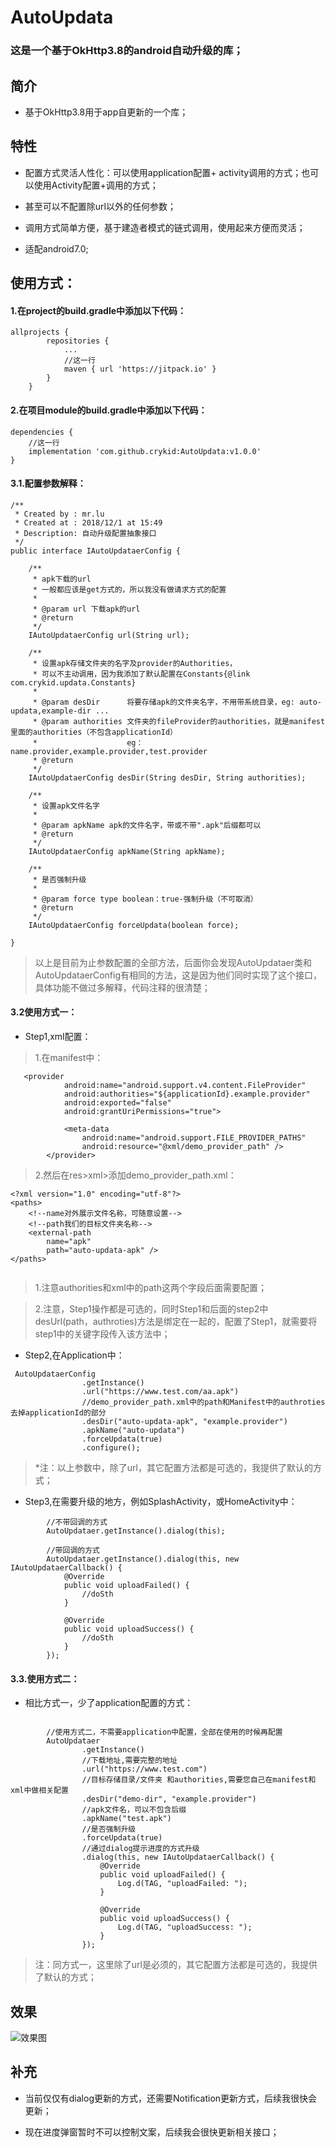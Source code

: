 # AutoUpdata

### 这是一个基于OkHttp3.8的android自动升级的库；

## 简介

- 基于OkHttp3.8用于app自更新的一个库；


##  特性

-	配置方式灵活人性化：可以使用application配置+ activity调用的方式；也可以使用Activity配置+调用的方式；

- 甚至可以不配置除url以外的任何参数；

- 调用方式简单方便，基于建造者模式的链式调用，使用起来方便而灵活；

- 适配android7.0;


## 使用方式：

#### 1.在project的build.gradle中添加以下代码：

```
allprojects {
		repositories {
			...
			//这一行
			maven { url 'https://jitpack.io' }
		}
	}
```

#### 2.在项目module的build.gradle中添加以下代码：

```
dependencies {
	//这一行	
	implementation 'com.github.crykid:AutoUpdata:v1.0.0'
}
```

#### 3.1.配置参数解释：

```
/**
 * Created by : mr.lu
 * Created at : 2018/12/1 at 15:49
 * Description: 自动升级配置抽象接口
 */
public interface IAutoUpdataerConfig {

    /**
     * apk下载的url
     * 一般都应该是get方式的，所以我没有做请求方式的配置
     *
     * @param url 下载apk的url
     * @return
     */
    IAutoUpdataerConfig url(String url);

    /**
     * 设置apk存储文件夹的名字及provider的Authorities，
     * 可以不主动调用，因为我添加了默认配置在Constants{@link com.crykid.updata.Constants}
     *
     * @param desDir      将要存储apk的文件夹名字，不用带系统目录，eg: auto-updata,example-dir ...
     * @param authorities 文件夹的fileProvider的authorities，就是manifest里面的authorities（不包含applicationId）
     *                    eg：name.provider,example.provider,test.provider
     * @return
     */
    IAutoUpdataerConfig desDir(String desDir, String authorities);

    /**
     * 设置apk文件名字
     *
     * @param apkName apk的文件名字，带或不带".apk"后缀都可以
     * @return
     */
    IAutoUpdataerConfig apkName(String apkName);

    /**
     * 是否强制升级
     *
     * @param force type boolean：true-强制升级（不可取消）
     * @return
     */
    IAutoUpdataerConfig forceUpdata(boolean force);

}

```

> 以上是目前为止参数配置的全部方法，后面你会发现AutoUpdataer类和AutoUpdataerConfig有相同的方法，这是因为他们同时实现了这个接口，具体功能不做过多解释，代码注释的很清楚；

#### 3.2使用方式一：

- Step1,xml配置：

> 1.在manifest中：

```
   <provider
            android:name="android.support.v4.content.FileProvider"
            android:authorities="${applicationId}.example.provider"
            android:exported="false"
            android:grantUriPermissions="true">

            <meta-data
                android:name="android.support.FILE_PROVIDER_PATHS"
                android:resource="@xml/demo_provider_path" />
        </provider>

```

> 2.然后在res>xml>添加demo\_provider\_path.xml：

```
<?xml version="1.0" encoding="utf-8"?>
<paths>
    <!--name对外展示文件名称，可随意设置-->
    <!--path我们的目标文件夹名称-->
    <external-path
        name="apk"
        path="auto-updata-apk" />
</paths>


```

> 1.注意authorities和xml中的path这两个字段后面需要配置；

> 2.注意，Step1操作都是可选的，同时Step1和后面的step2中desUrl(path，authroties)方法是绑定在一起的，配置了Step1，就需要将step1中的关键字段传入该方法中；

- Step2,在Application中：

```
 AutoUpdataerConfig
                .getInstance()
                .url("https://www.test.com/aa.apk")
                //demo_provider_path.xml中的path和Manifest中的authroties去掉applicationId的部分
                .desDir("auto-updata-apk", "example.provider")
                .apkName("auto-updata")
                .forceUpdata(true)
                .configure();

```

> *注：以上参数中，除了url，其它配置方法都是可选的，我提供了默认的方式；

- Step3,在需要升级的地方，例如SplashActivity，或HomeActivity中：

```
 		//不带回调的方式
        AutoUpdataer.getInstance().dialog(this);
        
        //带回调的方式
        AutoUpdataer.getInstance().dialog(this, new IAutoUpdataerCallback() {
            @Override
            public void uploadFailed() {
				//doSth
            }

            @Override
            public void uploadSuccess() {
				//doSth
            }
        });

```

#### 3.3.使用方式二：

- 相比方式一，少了application配置的方式：

```

        //使用方式二，不需要application中配置，全部在使用的时候再配置
        AutoUpdataer
                .getInstance()
                //下载地址,需要完整的地址
                .url("https://www.test.com")
                //目标存储目录/文件夹 和authorities,需要您自己在manifest和xml中做相关配置
                .desDir("demo-dir", "example.provider")
                //apk文件名，可以不包含后缀
                .apkName("test.apk")
                //是否强制升级
                .forceUpdata(true)
                //通过dialog提示进度的方式升级
                .dialog(this, new IAutoUpdataerCallback() {
                    @Override
                    public void uploadFailed() {
                        Log.d(TAG, "uploadFailed: ");
                    }

                    @Override
                    public void uploadSuccess() {
                        Log.d(TAG, "uploadSuccess: ");
                    }
                });

```

> 注：同方式一，这里除了url是必须的，其它配置方法都是可选的，我提供了默认的方式；

## 效果

![效果图](https://raw.githubusercontent.com/crykid/AutoUpdata/develop/pics/running.jpg)


## 补充

- 当前仅仅有dialog更新的方式，还需要Notification更新方式，后续我很快会更新；

- 现在进度弹窗暂时不可以控制文案，后续我会很快更新相关接口；

